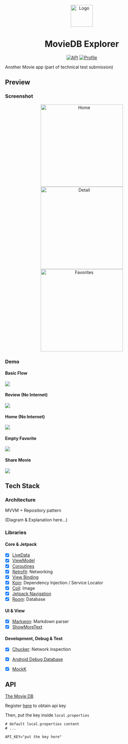 <p align="center">
<img src="https://res.cloudinary.com/hyuwah-github-io/image/upload/v1593115086/MovieDB%20Explorer/ic_launcher.png" width="72" alt="Logo">
</p>
<h1 align="center">MovieDB Explorer</h1>

<p align="center">
  <a href="https://android-arsenal.com/api?level=21"><img alt="API" src="https://img.shields.io/badge/API-21%2B-brightgreen.svg?style=flat"/></a>
  <a href="https://github.com/hyuwah"><img alt="Profile" src="https://badgen.net/badge/icon/hyuwah?icon=github&label"/></a> 
</p>

Another Movie app (part of technical test submission)

## Preview

### Screenshot

<p align="center">
  <img src="https://res.cloudinary.com/hyuwah-github-io/image/upload/v1593113639/MovieDB%20Explorer/home.png" width="270" alt="Home">
  <img src="https://res.cloudinary.com/hyuwah-github-io/image/upload/v1593113640/MovieDB%20Explorer/detail.png" width="270" alt="Detail">
  <img src="https://res.cloudinary.com/hyuwah-github-io/image/upload/v1593113639/MovieDB%20Explorer/favorites.png" width="270" alt="Favorites">
</p>

### Demo

#### Basic Flow

![](https://res.cloudinary.com/hyuwah-github-io/image/upload/v1593113733/MovieDB%20Explorer/basic_flow.gif)

#### Review (No Internet)

![](https://res.cloudinary.com/hyuwah-github-io/image/upload/v1593113657/MovieDB%20Explorer/no_internet_review.gif)

#### Home (No Internet)

![](https://res.cloudinary.com/hyuwah-github-io/image/upload/v1593113651/MovieDB%20Explorer/no_internet_home.gif)

#### Empty Favorite

![](https://res.cloudinary.com/hyuwah-github-io/image/upload/v1593113643/MovieDB%20Explorer/empty_favorites.gif)

#### Share Movie

![](https://res.cloudinary.com/hyuwah-github-io/image/upload/v1593113656/MovieDB%20Explorer/share_movie.gif)

## Tech Stack

### Architecture

MVVM + Repository pattern

(Diagram & Explanation here...)

### Libraries

#### Core & Jetpack

- [x] [LiveData](https://developer.android.com/topic/libraries/architecture/livedata)
- [x] [ViewModel](https://developer.android.com/topic/libraries/architecture/viewmodel)
- [x] [Coroutines](https://developer.android.com/topic/libraries/architecture/coroutines)
- [x] [Retrofit](https://square.github.io/retrofit/): Networking
- [x] [View Binding](https://developer.android.com/topic/libraries/view-binding)
- [x] [Koin](https://start.insert-koin.io/#/quickstart/kotlin): Dependency Injection / Service Locator
- [x] [Coil](https://github.com/coil-kt/coil): Image
- [x] [Jetpack Navigation](https://developer.android.com/guide/navigation/navigation-getting-started)
- [x] [Room](https://developer.android.com/jetpack/androidx/releases/room): Database

#### UI & View

- [x] [Markwon](https://github.com/noties/Markwon): Markdown parser
- [x] [ShowMoreText](https://github.com/mahimrocky/ShowMoreText)

#### Development, Debug & Test

- [x] [Chucker](https://github.com/ChuckerTeam/chucker): Network inspection
- [x] [Android Debug Database](https://github.com/amitshekhariitbhu/Android-Debug-Database)
- [x] [MockK](https://mockk.io/)


## API

[The Movie DB](https://www.themoviedb.org/documentation/api)

Register [here](https://developers.themoviedb.org/3/getting-started/introduction) to obtain api key

Then, put the key inside `local.properties`
```
# default local.properties content
# ...

API_KEY="put the key here"

```